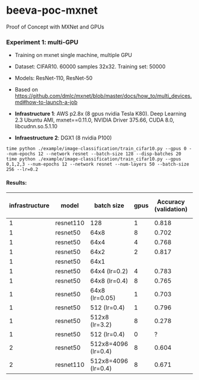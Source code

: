 # beeva-poc-mxnet
Proof of Concept with MXNet and GPUs

### Experiment 1: multi-GPU

* Training on mxnet single machine, multiple GPU
* Dataset: CIFAR10. 60000 samples 32x32. Training set: 50000
* Models: ResNet-110, ResNet-50

* Based on https://github.com/dmlc/mxnet/blob/master/docs/how_to/multi_devices.md#how-to-launch-a-job
* **Infrastructure 1**: AWS p2.8x (8 gpus nvidia Tesla K80). Deep Learning 2.3 Ubuntu AMI, mxnet==0.11.0, NVIDIA Driver 375.66, CUDA 8.0, libcudnn.so.5.1.10
* **Infraestructure 2**: DGX1 (8 nvidia P100)

```
time python ./example/image-classification/train_cifar10.py --gpus 0 --num-epochs 12 --network resnet --batch-size 128 --disp-batches 20
time python ./example/image-classification/train_cifar10.py --gpus 0,1,2,3 --num-epochs 12 --network resnet --num-layers 50 --batch-size 256 --lr=0.2

```


#### Results:

| infrastructure | model | batch size | gpus | Accuracy (validation) | Epochs | Training time (s/epoch) | Throughput (samples/s)
| --- | --- | --- | --- | --- | --- | --- | ---
| 1 | resnet110 | 128 | 1 | 0.818 | 12 | 96.9 | 520
| 1 | resnet50 | 64x8 | 8 | 0.702 | 12 | 8.1s | 6200 
| 1 | resnet50 | 64x4 | 4 | 0.768 | 12 | 13.8s | 3600
| 1 | resnet50 | 64x2 | 2 | 0.817 | 12 | 27.1s | 1800
| 1 | resnet50 | 64x1 |   |  |  |  | 
| 1 | resnet50 | 64x4 (lr=0.2) | 4 | 0.783 | 12 | 13.8s | 3600
| 1 | resnet50 | 64x8 (lr=0.4) | 8 | 0.765 | 12 | 8.0s | 6200
| 1 | resnet50 | 64x8 (lr=0.05) | 1 | 0.703 | 12 | 36.3 | 1400
| 1 | resnet50 | 512 (lr=0.4) | 1 | 0.796 | 12 | 36.0 | 1400
| 1 | resnet50 | 512x8 (lr=3.2) | 8 | 0.278 | 12 | 4.5 | 11000
| 1 | resnet50 | 512 (lr=0.4) | 0 | ? | 12 | 110.0 | 450
| 2 | resnet50 | 512x8=4096 (lr=0.4) |8| 0.604 | 12 | 2.1s | 24000 (70%)
| 2 | resnet110 | 512x8=4096 (lr=0.4) |8| 0.671 | 12 | 4.4s | 11000 (80%)


